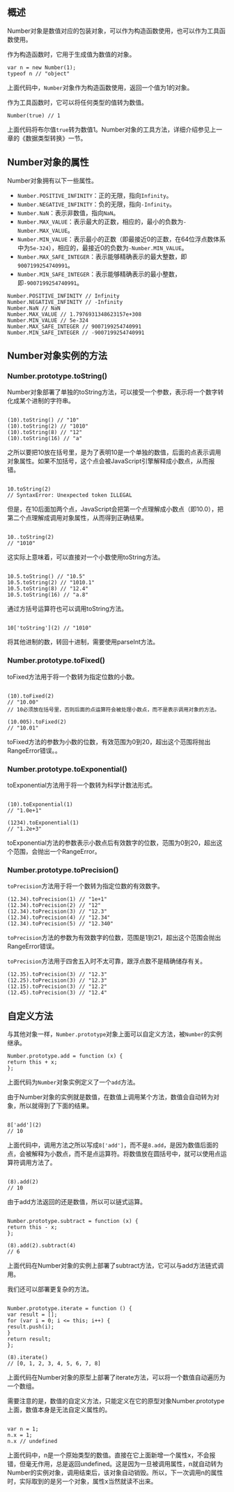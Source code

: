 ## 概述

Number对象是数值对应的包装对象，可以作为构造函数使用，也可以作为工具函数使用。

作为构造函数时，它用于生成值为数值的对象。

```
var n = new Number(1);
typeof n // "object"
```

上面代码中，`Number`对象作为构造函数使用，返回一个值为1的对象。

作为工具函数时，它可以将任何类型的值转为数值。

```
Number(true) // 1
```

上面代码将布尔值`true`转为数值1。Number对象的工具方法，详细介绍参见上一章的《数据类型转换》一节。

## Number对象的属性

Number对象拥有以下一些属性。

- `Number.POSITIVE_INFINITY`：正的无限，指向`Infinity`。
- `Number.NEGATIVE_INFINITY`：负的无限，指向`-Infinity`。
- `Number.NaN`：表示非数值，指向`NaN`。
- `Number.MAX_VALUE`：表示最大的正数，相应的，最小的负数为`-Number.MAX_VALUE`。
- `Number.MIN_VALUE`：表示最小的正数（即最接近0的正数，在64位浮点数体系中为`5e-324`），相应的，最接近0的负数为`-Number.MIN_VALUE`。
- `Number.MAX_SAFE_INTEGER`：表示能够精确表示的最大整数，即`9007199254740991`。
- `Number.MIN_SAFE_INTEGER`：表示能够精确表示的最小整数，即`-9007199254740991`。

```
Number.POSITIVE_INFINITY // Infinity
Number.NEGATIVE_INFINITY // -Infinity
Number.NaN // NaN
Number.MAX_VALUE // 1.7976931348623157e+308
Number.MIN_VALUE // 5e-324
Number.MAX_SAFE_INTEGER // 9007199254740991
Number.MIN_SAFE_INTEGER // -9007199254740991
```

## Number对象实例的方法

### Number.prototype.toString()

Number对象部署了单独的toString方法，可以接受一个参数，表示将一个数字转化成某个进制的字符串。

```

(10).toString() // "10"
(10).toString(2) // "1010"
(10).toString(8) // "12"
(10).toString(16) // "a"

```

之所以要把10放在括号里，是为了表明10是一个单独的数值，后面的点表示调用对象属性。如果不加括号，这个点会被JavaScript引擎解释成小数点，从而报错。

```

10.toString(2)
// SyntaxError: Unexpected token ILLEGAL

```

但是，在10后面加两个点，JavaScript会把第一个点理解成小数点（即10.0），把第二个点理解成调用对象属性，从而得到正确结果。

```

10..toString(2)
// "1010"

```

这实际上意味着，可以直接对一个小数使用toString方法。

```

10.5.toString() // "10.5"
10.5.toString(2) // "1010.1"
10.5.toString(8) // "12.4"
10.5.toString(16) // "a.8"

```

通过方括号运算符也可以调用toString方法。

```

10['toString'](2) // "1010"

```

将其他进制的数，转回十进制，需要使用parseInt方法。

### Number.prototype.toFixed()

toFixed方法用于将一个数转为指定位数的小数。

```

(10).toFixed(2)
// "10.00"
// 10必须放在括号里，否则后面的点运算符会被处理小数点，而不是表示调用对象的方法。

(10.005).toFixed(2)
// "10.01"

```

toFixed方法的参数为小数的位数，有效范围为0到20，超出这个范围将抛出RangeError错误。。

### Number.prototype.toExponential()

toExponential方法用于将一个数转为科学计数法形式。

```

(10).toExponential(1)
// "1.0e+1"

(1234).toExponential(1)
// "1.2e+3"

```

toExponential方法的参数表示小数点后有效数字的位数，范围为0到20，超出这个范围，会抛出一个RangeError。

### Number.prototype.toPrecision()

`toPrecision`方法用于将一个数转为指定位数的有效数字。

```
(12.34).toPrecision(1) // "1e+1"
(12.34).toPrecision(2) // "12"
(12.34).toPrecision(3) // "12.3"
(12.34).toPrecision(4) // "12.34"
(12.34).toPrecision(5) // "12.340"
```

`toPrecision`方法的参数为有效数字的位数，范围是1到21，超出这个范围会抛出RangeError错误。

`toPrecision`方法用于四舍五入时不太可靠，跟浮点数不是精确储存有关。

```
(12.35).toPrecision(3) // "12.3"
(12.25).toPrecision(3) // "12.3"
(12.15).toPrecision(3) // "12.2"
(12.45).toPrecision(3) // "12.4"
```

## 自定义方法

与其他对象一样，`Number.prototype`对象上面可以自定义方法，被`Number`的实例继承。

```
Number.prototype.add = function (x) {
return this + x;
};
```

上面代码为`Number`对象实例定义了一个`add`方法。

由于Number对象的实例就是数值，在数值上调用某个方法，数值会自动转为对象，所以就得到了下面的结果。

```

8['add'](2)
// 10

```

上面代码中，调用方法之所以写成`8['add']`，而不是`8.add`，是因为数值后面的点，会被解释为小数点，而不是点运算符。将数值放在圆括号中，就可以使用点运算符调用方法了。

```

(8).add(2)
// 10

```

由于add方法返回的还是数值，所以可以链式运算。

```

Number.prototype.subtract = function (x) {
return this - x;
};

(8).add(2).subtract(4)
// 6

```

上面代码在Number对象的实例上部署了subtract方法，它可以与add方法链式调用。

我们还可以部署更复杂的方法。

```

Number.prototype.iterate = function () {
var result = [];
for (var i = 0; i <= this; i++) {
result.push(i);
}
return result;
};

(8).iterate()
// [0, 1, 2, 3, 4, 5, 6, 7, 8]

```

上面代码在Number对象的原型上部署了iterate方法，可以将一个数值自动遍历为一个数组。

需要注意的是，数值的自定义方法，只能定义在它的原型对象Number.prototype上面，数值本身是无法自定义属性的。

```

var n = 1;
n.x = 1;
n.x // undefined

```

上面代码中，n是一个原始类型的数值。直接在它上面新增一个属性x，不会报错，但毫无作用，总是返回undefined。这是因为一旦被调用属性，n就自动转为Number的实例对象，调用结束后，该对象自动销毁。所以，下一次调用n的属性时，实际取到的是另一个对象，属性x当然就读不出来。